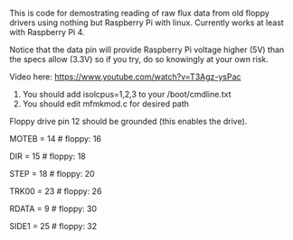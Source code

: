 This is code for demostrating reading of raw flux data from old floppy drivers using nothing but Raspberry Pi with linux. Currently works at least with Raspberry Pi 4.

Notice that the data pin will provide Raspberry Pi voltage higher (5V) than the specs allow (3.3V) so if you try, do so knowingly at your own risk.

Video here: https://www.youtube.com/watch?v=T3Agz-ysPac

1. You should add isolcpus=1,2,3 to your /boot/cmdline.txt
2. You should edit mfmkmod.c for desired path

Floppy drive pin 12 should be grounded (this enables the drive).

MOTEB = 14 # floppy: 16

DIR   = 15 # floppy: 18

STEP  = 18 # floppy: 20

TRK00 = 23 # floppy: 26

RDATA = 9  # floppy: 30

SIDE1 = 25 # floppy: 32
